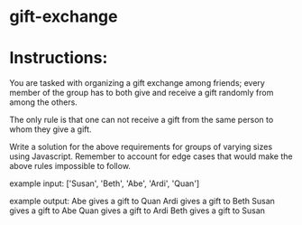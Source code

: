 # gift-exchange

# Instructions:

You are tasked with organizing a gift exchange among friends; every member of the group has to both give and receive a gift randomly from among the others.

The only rule is that one can not receive a gift from the same person to whom they give a gift.

Write a solution for the above requirements for groups of varying sizes using Javascript. Remember to account for edge cases that would make the above rules impossible to follow.

example input:
['Susan', 'Beth', 'Abe', 'Ardi', 'Quan']

example output:
Abe gives a gift to Quan
Ardi gives a gift to Beth
Susan gives a gift to Abe
Quan gives a gift to Ardi
Beth gives a gift to Susan
